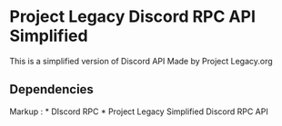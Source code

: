 # Project Legacy Discord RPC API Simplified

This is a simplified version of Discord API Made by Project Legacy.org

## Dependencies

 Markup : * DIscord RPC
          * Project Legacy Simplified Discord RPC API

